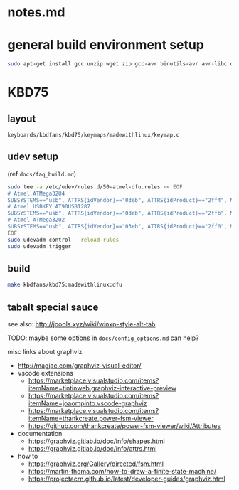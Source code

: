 # notes.md

# general build environment setup
```bash
sudo apt-get install gcc unzip wget zip gcc-avr binutils-avr avr-libc dfu-programmer dfu-util gcc-arm-none-eabi binutils-arm-none-eabi libnewlib-arm-none-eabi
```

# KBD75

## layout
`keyboards/kbdfans/kbd75/keymaps/madewithlinux/keymap.c`

## udev setup
(ref `docs/faq_build.md`)
```bash
sudo tee -a /etc/udev/rules.d/50-atmel-dfu.rules << EOF
# Atmel ATMega32U4
SUBSYSTEMS=="usb", ATTRS{idVendor}=="03eb", ATTRS{idProduct}=="2ff4", MODE:="0666"
# Atmel USBKEY AT90USB1287
SUBSYSTEMS=="usb", ATTRS{idVendor}=="03eb", ATTRS{idProduct}=="2ffb", MODE:="0666"
# Atmel ATMega32U2
SUBSYSTEMS=="usb", ATTRS{idVendor}=="03eb", ATTRS{idProduct}=="2ff0", MODE:="0666"
EOF
sudo udevadm control --reload-rules
sudo udevadm trigger
```

## build
```bash
make kbdfans/kbd75:madewithlinux:dfu
```

## tabalt special sauce
see also: http://joools.xyz/wiki/winxp-style-alt-tab

TODO: maybe some options in `docs/config_options.md` can help?

misc links about graphviz
* http://magjac.com/graphviz-visual-editor/
* vscode extensions
  * https://marketplace.visualstudio.com/items?itemName=tintinweb.graphviz-interactive-preview
  * https://marketplace.visualstudio.com/items?itemName=joaompinto.vscode-graphviz
  * https://marketplace.visualstudio.com/items?itemName=thankcreate.power-fsm-viewer
  * https://github.com/thankcreate/power-fsm-viewer/wiki/Attributes
* documentation
  * https://graphviz.gitlab.io/doc/info/shapes.html
  * https://graphviz.gitlab.io/doc/info/attrs.html
* how to
  * https://graphviz.org/Gallery/directed/fsm.html
  * https://martin-thoma.com/how-to-draw-a-finite-state-machine/
  * https://projectacrn.github.io/latest/developer-guides/graphviz.html
